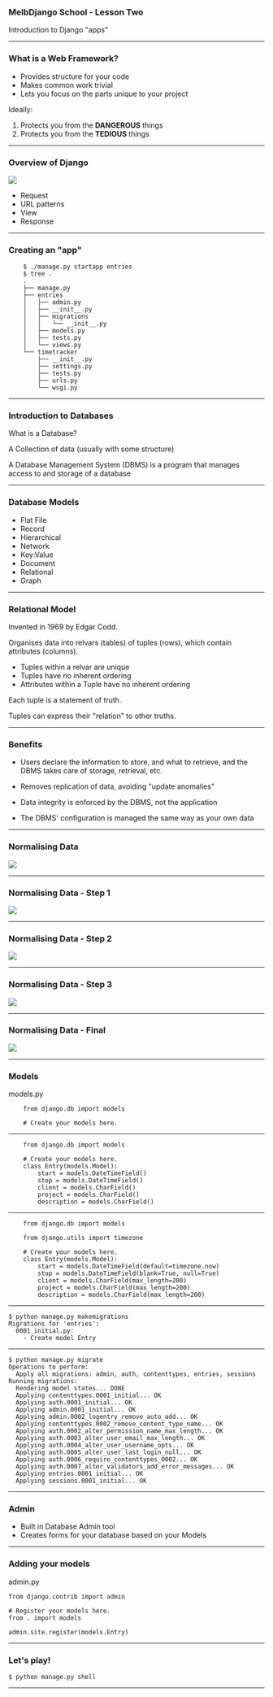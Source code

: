 ### MelbDjango School - Lesson Two

Introduction to Django "apps"

---

###  What is a Web Framework?

- Provides structure for your code
- Makes common work trivial
- Lets you focus on the parts unique to your project

Ideally:

1. Protects you from the __DANGEROUS__ things
2. Protects you from the __TEDIOUS__ things

---

### Overview of Django

![](./img/Request_Response.png)

- Request
- URL patterns
- View
- Response

---

### Creating an "app"

```
    $ ./manage.py startapp entries
    $ tree .
    .
    ├── manage.py
    ├── entries
    │   ├── admin.py
    │   ├── __init__.py
    │   ├── migrations
    │   │   └── __init__.py
    │   ├── models.py
    │   ├── tests.py
    │   └── views.py
    └── timetracker
        ├── __init__.py
        ├── settings.py
        ├── tests.py
        ├── urls.py
        └── wsgi.py

```

---

### Introduction to Databases

What is a Database?

A Collection of data (usually with some structure)

A Database Management System (DBMS) is a program that manages access to and storage of a database

---

### Database Models

- Flat File
- Record
- Hierarchical
- Network
- Key:Value
- Document
- Relational
- Graph

---

### Relational Model

Invented in 1969 by Edgar Codd.

Organises data into relvars (tables) of tuples (rows), which contain attributes (columns).

- Tuples within a relvar are unique
- Tuples have no inherent ordering
- Attributes within a Tuple have no inherent ordering

Each tuple is a statement of truth.

Tuples can express their "relation" to other truths.


---

### Benefits

- Users declare the information to store, and what to retrieve, and the DBMS takes care of storage, retrieval, etc.

- Removes replication of data, avoiding "update anomalies"

- Data integrity is enforced by the DBMS, not the application

- The DBMS' configuration is managed the same way as your own data

---

### Normalising Data

![](./img/Form_View1.png)

---

### Normalising Data - Step 1

![](./img/Form_View2.png)

---

### Normalising Data - Step 2

![](./img/Form_View3.png)

---

### Normalising Data - Step 3

![](./img/Form_View4.png)

---

### Normalising Data - Final

![](./img/Form_View5.png)

---

### Models

models.py

```
    from django.db import models

    # Create your models here.
```

---

```
    from django.db import models

    # Create your models here.
    class Entry(models.Model):
        start = models.DateTimeField()
        stop = models.DateTimeField()
        client = models.CharField()
        project = models.CharField()
        description = models.CharField()

```

---

```
    from django.db import models

    from django.utils import timezone

    # Create your models here.
    class Entry(models.Model):
        start = models.DateTimeField(default=timezone.now)
        stop = models.DateTimeField(blank=True, null=True)
        client = models.CharField(max_length=200)
        project = models.CharField(max_length=200)
        description = models.CharField(max_length=200)

```

---

```
$ python manage.py makemigrations
Migrations for 'entries':
  0001_initial.py:
    - Create model Entry

```

---

```
$ python manage.py migrate
Operations to perform:
  Apply all migrations: admin, auth, contenttypes, entries, sessions
Running migrations:
  Rendering model states... DONE
  Applying contenttypes.0001_initial... OK
  Applying auth.0001_initial... OK
  Applying admin.0001_initial... OK
  Applying admin.0002_logentry_remove_auto_add... OK
  Applying contenttypes.0002_remove_content_type_name... OK
  Applying auth.0002_alter_permission_name_max_length... OK
  Applying auth.0003_alter_user_email_max_length... OK
  Applying auth.0004_alter_user_username_opts... OK
  Applying auth.0005_alter_user_last_login_null... OK
  Applying auth.0006_require_contenttypes_0002... OK
  Applying auth.0007_alter_validators_add_error_messages... OK
  Applying entries.0001_initial... OK
  Applying sessions.0001_initial... OK
```

---

### Admin

- Built in Database Admin tool
- Creates forms for your database based on your Models

---

### Adding your models

admin.py
```
from django.contrib import admin

# Register your models here.
from . import models

admin.site.register(models.Entry)
```

---

### Let's play!

```
$ python manage.py shell
```

---
